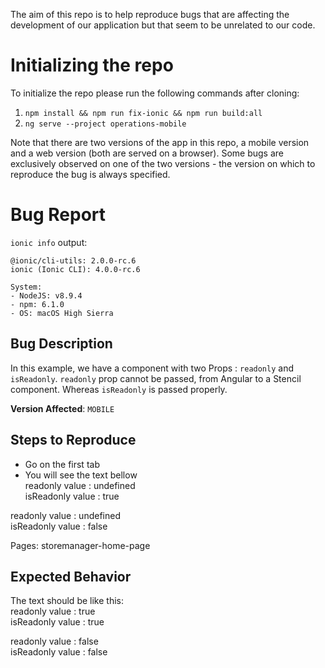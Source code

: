 The aim of this repo is to help reproduce bugs that are affecting the development of our application but that seem to be unrelated to our code.

# Initializing the repo

To initialize the repo please run the following commands after cloning:

1. `npm install && npm run fix-ionic && npm run build:all`
2. `ng serve --project operations-mobile` 

Note that there are two versions of the app in this repo, a mobile version and a web version (both are served on a browser). Some bugs are exclusively observed on one of the two versions - the version on which to reproduce the bug is always specified.


# Bug Report

`ionic info` output:

```
@ionic/cli-utils: 2.0.0-rc.6
ionic (Ionic CLI): 4.0.0-rc.6

System:
- NodeJS: v8.9.4
- npm: 6.1.0
- OS: macOS High Sierra
```


## Bug Description

In this example, we have a <yoo-readonly> component with two Props : `readonly` and `isReadonly`.
`readonly` prop cannot be passed, from Angular to a Stencil component. Whereas `isReadonly` is passed properly.

**Version Affected**: `MOBILE`

## Steps to Reproduce

- Go on the first tab
- You will see the text bellow <br/>
readonly value : undefined <br/>
isReadonly value : true <br/>

readonly value : undefined <br/>
isReadonly value : false <br/>

Pages: storemanager-home-page


## Expected Behavior

The text should be like this: <br/>
readonly value : true <br/>
isReadonly value : true <br/>

readonly value : false <br/>
isReadonly value : false <br/>
